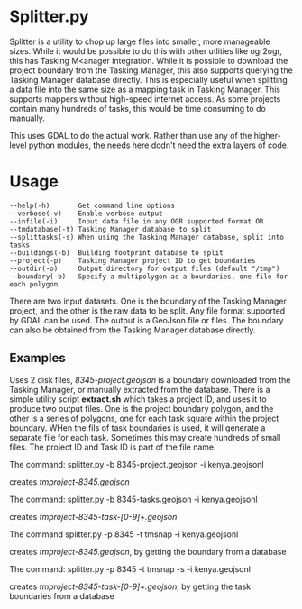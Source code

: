 # Splitter.py

Splitter is a utility to chop up large files into smaller, more
manageable sizes. While it would be possible to do this with other
utlities like ogr2ogr, this has Tasking M<anager integration. While it
is possible to download the project boundary from the Tasking Manager,
this also supports querying the Tasking Manager database
directly. This is especially useful when splitting a data file into
the same size as a mapping task in Tasking Manager. This supports
mappers without high-speed internet access. As some projects contain
many hundreds of tasks, this would be time consuming to do manually.

This uses GDAL to do the actual work. Rather than use any of the
higher-level python modules, the needs here dodn't need the extra
layers of code.

# Usage

    --help(-h)       Get command line options
    --verbose(-v)    Enable verbose output
    --infile(-i)     Input data file in any OGR supported format OR
    --tmdatabase(-t) Tasking Manager database to split
    --splittasks(-s) When using the Tasking Manager database, split into tasks
    --buildings(-b)  Building footprint database to split
    --project(-p)    Tasking Manager project ID to get boundaries
    --outdir(-o)     Output directory for output files (default "/tmp")
    --boundary(-b)   Specify a multipolygon as a boundaries, one file for each polygon

There are two input datasets. One is the boundary of the Tasking
Manager project, and the other is the raw data to be split. Any file
format supported by GDAL can be used. The output is a GeoJson file or
files. The boundary can also be obtained from the Tasking Manager
database directly.

## Examples

Uses 2 disk files, *8345-project.geojson* is a boundary downloaded from
the Tasking Manager, or manually extracted from the database. There is
a simple utility script **extract.sh** which takes a project ID, and
uses it to produce two output files. One is the project boundary
polygon, and the other is a series of polygons, one for each task
square within the project boundary. WHen the fils of task boundaries
is used, it will generate a separate file for each task. Sometimes
this may create hundreds of small files. The project ID and Task ID is
part of the file name.

The command:
 splitter.py -b 8345-project.geojson -i kenya.geojsonl

 creates *tmproject-8345.geojson*

The command:
 splitter.py -b 8345-tasks.geojson -i kenya.geojsonl

 creates *tmproject-8345-task-[0-9]+.geojson*

The command
 splitter.py -p 8345 -t tmsnap -i kenya.geojsonl

 creates *tmproject-8345.geojson*, by getting the boundary from a database

The command:
 splitter.py -p 8345 -t tmsnap -s -i kenya.geojsonl

 creates *tmproject-8345-task-[0-9]+.geojson*, by getting the task boundaries from a database

















